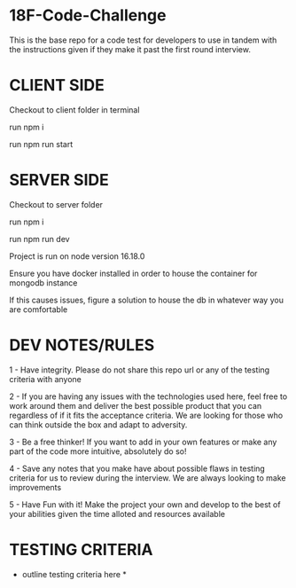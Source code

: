 # 18F-Code-Challenge
This is the base repo for a code test for developers to use in tandem with the instructions given if they make it past the first round interview.

# CLIENT SIDE
Checkout to client folder in terminal

run npm i

run npm run start

# SERVER SIDE
Checkout to server folder

run npm i

run npm run dev

Project is run on node version 16.18.0

Ensure you have docker installed in order to house the container for mongodb instance

If this causes issues, figure a solution to house the db in whatever way you are comfortable

# DEV NOTES/RULES
1 - Have integrity. Please do not share this repo url or any of the testing criteria with anyone

2 - If you are having any issues with the technologies used here, feel free to work around them and deliver the best possible product that you can regardless of if it fits the acceptance criteria. We are looking for those who can think outside the box and adapt to adversity.

3 - Be a free thinker! If you want to add in your own features or make any part of the code more intuitive, absolutely do so!

4 - Save any notes that you make have about possible flaws in testing criteria for us to review during the interview. We are always looking to make improvements

5 - Have Fun with it! Make the project your own and develop to the best of your abilities given the time alloted and resources available

# TESTING CRITERIA

* outline testing criteria here *